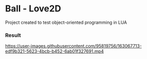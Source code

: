 # Ball - Love2D
Project created to test object-oriented programming in LUA


### Result
https://user-images.githubusercontent.com/95819756/163067713-edf9b321-5623-4bcb-b452-6ab01f327691.mp4
